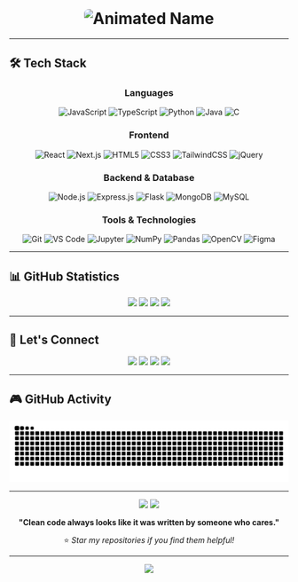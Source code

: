 <h1 align="center" style="margin-top: 0;">
    <img src="https://readme-typing-svg.herokuapp.com?font=Orbitron&weight=900&size=25&duration=3000&pause=1000&color=00D8FF&background=00000000&center=true&vCenter=true&multiline=true&repeat=false&random=false&width=600&height=80&lines=ABHINAV+TIWARY;MERN-STACK+DEVELOPER" alt="Animated Name" style="border-radius:8px;" />
</h1>

---

## 🛠️ Tech Stack

<div align="center">

### Languages
<p>
<img src="https://cdn.jsdelivr.net/gh/devicons/devicon/icons/javascript/javascript-original.svg" width="45" height="45" alt="JavaScript"/>
<img src="https://cdn.jsdelivr.net/gh/devicons/devicon/icons/typescript/typescript-original.svg" width="45" height="45" alt="TypeScript"/>
<img src="https://cdn.jsdelivr.net/gh/devicons/devicon/icons/python/python-original.svg" width="45" height="45" alt="Python"/>
<img src="https://cdn.jsdelivr.net/gh/devicons/devicon/icons/java/java-original.svg" width="45" height="45" alt="Java"/>
<img src="https://cdn.jsdelivr.net/gh/devicons/devicon/icons/c/c-original.svg" width="45" height="45" alt="C"/>
</p>

### Frontend
<p>
<img src="https://cdn.jsdelivr.net/gh/devicons/devicon/icons/react/react-original.svg" width="45" height="45" alt="React"/>
<img src="https://cdn.jsdelivr.net/gh/devicons/devicon/icons/nextjs/nextjs-original.svg" width="45" height="45" alt="Next.js"/>
<img src="https://cdn.jsdelivr.net/gh/devicons/devicon/icons/html5/html5-original.svg" width="45" height="45" alt="HTML5"/>
<img src="https://cdn.jsdelivr.net/gh/devicons/devicon/icons/css3/css3-original.svg" width="45" height="45" alt="CSS3"/>
<img src="https://cdn.jsdelivr.net/gh/devicons/devicon/icons/tailwindcss/tailwindcss-original.svg" width="45" height="45" alt="TailwindCSS"/>
<img src="https://cdn.jsdelivr.net/gh/devicons/devicon/icons/jquery/jquery-original.svg" width="45" height="45" alt="jQuery"/>
</p>

### Backend & Database
<p>
<img src="https://cdn.jsdelivr.net/gh/devicons/devicon/icons/nodejs/nodejs-original.svg" width="45" height="45" alt="Node.js"/>
<img src="https://cdn.jsdelivr.net/gh/devicons/devicon/icons/express/express-original.svg" width="45" height="45" alt="Express.js"/>
<img src="https://cdn.jsdelivr.net/gh/devicons/devicon/icons/flask/flask-original.svg" width="45" height="45" alt="Flask"/>
<img src="https://cdn.jsdelivr.net/gh/devicons/devicon/icons/mongodb/mongodb-original.svg" width="45" height="45" alt="MongoDB"/>
<img src="https://cdn.jsdelivr.net/gh/devicons/devicon/icons/mysql/mysql-original.svg" width="45" height="45" alt="MySQL"/>
</p>

### Tools & Technologies
<p>
<img src="https://cdn.jsdelivr.net/gh/devicons/devicon/icons/git/git-original.svg" width="45" height="45" alt="Git"/>
<img src="https://cdn.jsdelivr.net/gh/devicons/devicon/icons/vscode/vscode-original.svg" width="45" height="45" alt="VS Code"/>
<img src="https://cdn.jsdelivr.net/gh/devicons/devicon/icons/jupyter/jupyter-original.svg" width="45" height="45" alt="Jupyter"/>
<img src="https://cdn.jsdelivr.net/gh/devicons/devicon/icons/numpy/numpy-original.svg" width="45" height="45" alt="NumPy"/>
<img src="https://cdn.jsdelivr.net/gh/devicons/devicon/icons/pandas/pandas-original.svg" width="45" height="45" alt="Pandas"/>
<img src="https://cdn.jsdelivr.net/gh/devicons/devicon/icons/opencv/opencv-original.svg" width="45" height="45" alt="OpenCV"/>
<img src="https://cdn.jsdelivr.net/gh/devicons/devicon/icons/figma/figma-original.svg" width="45" height="45" alt="Figma"/>
</p>

</div>

---

## 📊 GitHub Statistics

<div align="center">

<img src="https://github-readme-stats-eight-theta.vercel.app/api?username=abhiii9vvv&show_icons=true&theme=algolia&include_all_commits=true&count_private=true&hide_border=true" />

<img src="https://streak-stats.demolab.com?user=abhiii9vvv&theme=algolia&hide_border=true" />

<img src="https://github-readme-stats.vercel.app/api/top-langs/?username=abhiii9vvv&layout=compact&langs_count=8&theme=algolia&hide_border=true" />

<img src="https://github-readme-activity-graph.vercel.app/graph?username=abhiii9vvv&bg_color=0D1117&color=5BCDEC&line=5BCDEC&point=FFFFFF&hide_border=true" />

</div>

---

## 🤝 Let's Connect

<div align="center">
<a href="https://av9.vercel.app/"><img src="https://img.shields.io/badge/Portfolio-000000?style=for-the-badge&logo=vercel&logoColor=white" /></a>
<a href="https://www.linkedin.com/in/abhinav-tiwary-791a63302/"><img src="https://img.shields.io/badge/LinkedIn-0077B5?style=for-the-badge&logo=linkedin&logoColor=white" /></a>
<a href="https://leetcode.com/u/Abhiii9vv_/"><img src="https://img.shields.io/badge/-LeetCode-FFA116?style=for-the-badge&logo=LeetCode&logoColor=black" /></a>
<a href="mailto:gyanutiwari758@gmail.com"><img src="https://img.shields.io/badge/Email-D14836?style=for-the-badge&logo=gmail&logoColor=white" /></a>
</div>

---

## 🎮 GitHub Activity

<div align="center">
  <picture>
    <source media="(prefers-color-scheme: dark)" srcset="https://raw.githubusercontent.com/abhiii9vvv/abhiii9vvv/output/github-snake-dark.svg" />
    <source media="(prefers-color-scheme: light)" srcset="https://raw.githubusercontent.com/abhiii9vvv/abhiii9vvv/output/github-snake.svg" />
    <img alt="github-snake" src="https://raw.githubusercontent.com/abhiii9vvv/abhiii9vvv/output/github-snake.svg" />
  </picture>
</div>

---

<div align="center">
<img src="https://komarev.com/ghpvc/?username=abhiii9vvv&label=Profile%20Views&color=0891b2&style=flat-square" />
<img src="https://img.shields.io/github/followers/abhiii9vvv?label=Followers&style=social" />

**"Clean code always looks like it was written by someone who cares."**

⭐️ *Star my repositories if you find them helpful!*
</div>

---

<div align="center">
  <img src="https://capsule-render.vercel.app/api?type=waving&color=gradient&height=100&section=footer&animation=twinkling"/>
</div>
